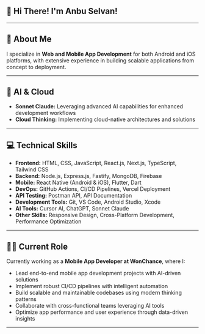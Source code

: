 ## 👋 Hi There! I'm **Anbu Selvan**!

---

## 🚀 About Me
I specialize in **Web and Mobile App Development** for both Android and iOS platforms, with extensive experience in building scalable applications from concept to deployment.

---

## 🤖 AI & Cloud
- **Sonnet Claude:** Leveraging advanced AI capabilities for enhanced development workflows
- **Cloud Thinking:** Implementing cloud-native architectures and solutions

---

## 💻 Technical Skills
- **Frontend:** HTML, CSS, JavaScript, React.js, Next.js, TypeScript, Tailwind CSS
- **Backend:** Node.js, Express.js, Fastify, MongoDB, Firebase
- **Mobile:** React Native (Android & iOS), Flutter, Dart
- **DevOps:** GitHub Actions, CI/CD Pipelines, Vercel Deployment
- **API Testing:** Postman API, API Documentation
- **Development Tools:** Git, VS Code, Android Studio, Xcode
- **AI Tools:** Cursor AI, ChatGPT, Sonnet Claude
- **Other Skills:** Responsive Design, Cross-Platform Development, Performance Optimization

---

## 👨‍💻 Current Role
Currently working as a **Mobile App Developer at WonChance**, where I:
- Lead end-to-end mobile app development projects with AI-driven solutions
- Implement robust CI/CD pipelines with intelligent automation
- Build scalable and maintainable codebases using modern thinking patterns
- Collaborate with cross-functional teams leveraging AI tools
- Optimize app performance and user experience through data-driven insights
  
---
